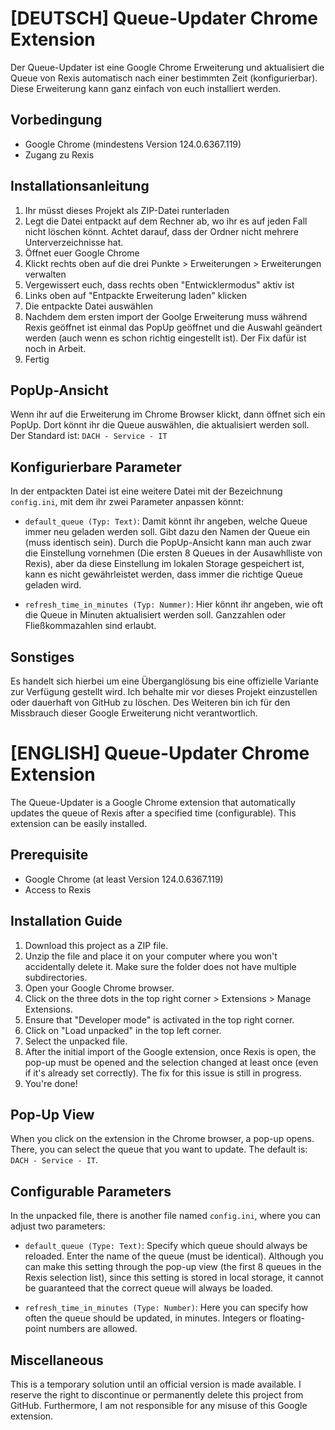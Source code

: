 # [DEUTSCH] Queue-Updater Chrome Extension

Der Queue-Updater ist eine Google Chrome Erweiterung und aktualisiert die Queue von Rexis automatisch nach einer bestimmten Zeit (konfigurierbar). Diese Erweiterung kann ganz einfach von euch installiert werden.

## Vorbedingung
- Google Chrome (mindestens Version 124.0.6367.119)
- Zugang zu Rexis

## Installationsanleitung

1. Ihr müsst dieses Projekt als ZIP-Datei runterladen
2. Legt die Datei entpackt auf dem Rechner ab, wo ihr es auf jeden Fall nicht löschen könnt. Achtet darauf, dass der Ordner nicht mehrere Unterverzeichnisse hat.
3. Öffnet euer Google Chrome
4. Klickt rechts oben auf die drei Punkte > Erweiterungen > Erweiterungen verwalten
5. Vergewissert euch, dass rechts oben "Entwicklermodus" aktiv ist
6. Links oben auf "Entpackte Erweiterung laden" klicken
7. Die entpackte Datei auswählen
8. Nachdem dem ersten import der Goolge Erweiterung muss während Rexis geöffnet ist einmal das PopUp geöffnet und die Auswahl geändert werden (auch wenn es schon richtig eingestellt ist). Der Fix dafür ist noch in Arbeit.
9. Fertig

## PopUp-Ansicht
Wenn ihr auf die Erweiterung im Chrome Browser klickt, dann öffnet sich ein PopUp. Dort könnt ihr die Queue auswählen, die aktualisiert werden soll. Der Standard ist: `DACH - Service - IT`

## Konfigurierbare Parameter

In der entpackten Datei ist eine weitere Datei mit der Bezeichnung `config.ini`, mit dem ihr zwei Parameter anpassen könnt:

- `default_queue (Typ: Text)`: Damit könnt ihr angeben, welche Queue immer neu geladen werden soll. Gibt dazu den Namen der Queue ein (muss identisch sein). Durch die PopUp-Ansicht kann man auch zwar die Einstellung vornehmen (Die ersten 8 Queues in der Ausawhlliste von Rexis), aber da diese Einstellung im lokalen Storage gespeichert ist, kann es nicht gewährleistet werden, dass immer die richtige Queue geladen wird.

- `refresh_time_in_minutes (Typ: Nummer)`: Hier könnt ihr angeben, wie oft die Queue in Minuten aktualisiert werden soll. Ganzzahlen oder Fließkommazahlen sind erlaubt. 

## Sonstiges
Es handelt sich hierbei um eine Überganglösung bis eine offizielle Variante zur Verfügung gestellt wird. Ich behalte mir vor dieses Projekt einzustellen oder dauerhaft von GitHub zu löschen. Des Weiteren bin ich für den Missbrauch dieser Google Erweiterung nicht verantwortlich.

# [ENGLISH] Queue-Updater Chrome Extension

The Queue-Updater is a Google Chrome extension that automatically updates the queue of Rexis after a specified time (configurable). This extension can be easily installed.

## Prerequisite
- Google Chrome (at least Version 124.0.6367.119)
- Access to Rexis

## Installation Guide

1. Download this project as a ZIP file.
2. Unzip the file and place it on your computer where you won't accidentally delete it. Make sure the folder does not have multiple subdirectories.
3. Open your Google Chrome browser.
4. Click on the three dots in the top right corner > Extensions > Manage Extensions.
5. Ensure that "Developer mode" is activated in the top right corner.
6. Click on "Load unpacked" in the top left corner.
7. Select the unpacked file.
8. After the initial import of the Google extension, once Rexis is open, the pop-up must be opened and the selection changed at least once (even if it's already set correctly). The fix for this issue is still in progress.
9. You're done!

## Pop-Up View
When you click on the extension in the Chrome browser, a pop-up opens. There, you can select the queue that you want to update. The default is: `DACH - Service - IT`.

## Configurable Parameters

In the unpacked file, there is another file named `config.ini`, where you can adjust two parameters:

- `default_queue (Type: Text)`: Specify which queue should always be reloaded. Enter the name of the queue (must be identical). Although you can make this setting through the pop-up view (the first 8 queues in the Rexis selection list), since this setting is stored in local storage, it cannot be guaranteed that the correct queue will always be loaded.

- `refresh_time_in_minutes (Type: Number)`: Here you can specify how often the queue should be updated, in minutes. Integers or floating-point numbers are allowed.

## Miscellaneous
This is a temporary solution until an official version is made available. I reserve the right to discontinue or permanently delete this project from GitHub. Furthermore, I am not responsible for any misuse of this Google extension.
